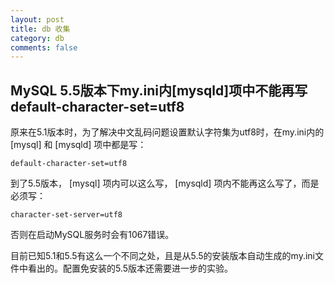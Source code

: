 ```yaml
---
layout: post
title: db 收集
category: db
comments: false
---
```


## MySQL 5.5版本下my.ini内[mysqld]项中不能再写default-character-set=utf8

原来在5.1版本时，为了解决中文乱码问题设置默认字符集为utf8时，在my.ini内的 [mysql] 和 [mysqld] 项中都是写： 

```
default-character-set=utf8  
```

到了5.5版本， [mysql] 项内可以这么写， [mysqld] 项内不能再这么写了，而是必须写：

```
character-set-server=utf8  
```

否则在启动MySQL服务时会有1067错误。

目前已知5.1和5.5有这么一个不同之处，且是从5.5的安装版本自动生成的my.ini文件中看出的。配置免安装的5.5版本还需要进一步的实验。 
